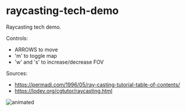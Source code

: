 # raycasting-tech-demo
Raycasting tech demo.

Controls:
  - ARROWS to move
  - 'm' to toggle map
  - 'w' and 's' to increase/decrease FOV

Sources:
  - https://permadi.com/1996/05/ray-casting-tutorial-table-of-contents/
  - https://lodev.org/cgtutor/raycasting.html

<img src="https://media.giphy.com/media/v1.Y2lkPTc5MGI3NjExM3Z6a2FqemdwZmtrb2VtOTc4b3Z4ZjN1bTVkMmNwNmR4ZzV0bmFqYSZlcD12MV9pbnRlcm5hbF9naWZfYnlfaWQmY3Q9Zw/UBHhG92rEo9AD3MiLD/giphy.gif" alt="animated" />
